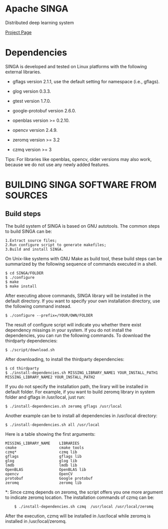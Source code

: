 Apache SINGA
=====

Distributed deep learning system

[Project Page](http://singa.incubator.apache.org)



Dependencies
=====

SINGA is developed and tested on Linux platforms with the following external libraries.

  * gflags version 2.1.1, use the default setting for namespace (i.e., gflags).

  * glog version 0.3.3.

  * gtest version 1.7.0.

  * google-protobuf version 2.6.0.

  * openblas version >= 0.2.10.

  * opencv version 2.4.9.

  * zeromq version >= 3.2

  * czmq version >= 3

Tips:
For libraries like openblas, opencv, older versions may also work, because we do not use any newly added features.



BUILDING SINGA SOFTWARE FROM SOURCES
=====
Build steps
-----
The build system of SINGA is based on GNU autotools.
The common steps to build SINGA can be:

	1.Extract source files;
	2.Run configure script to generate makefiles;
	3.Build and install SINGA.

On Unix-like systems with GNU Make as build tool, these build steps can be summarized by the following sequence of commands executed in a shell.

	$ cd SINGA/FOLDER
	$ ./configure
	$ make
	$ make install

After executing above commands, SINGA library will be installed in the default directory.
If you want to specify your own installation directory, use the following command instead.

	$ ./configure --prefix=/YOUR/OWN/FOLDER

The result of configure script will indicate you whether there exist dependency missings in your system.
If you do not install the dependencies, you can run the following commands.
To download the thirdparty dependencies:

	$ ./script/download.sh

After downloading, to install the thirdparty dependencies:

	$ cd thirdparty
	$ ./install-dependencies.sh MISSING_LIBRARY_NAME1 YOUR_INSTALL_PATH1 MISSING_LIBRARY_NAME2 YOUR_INSTALL_PATH2

If you do not specify the installation path, the lirary will be installed in default folder.
For example, if you want to build zeromq library in system folder and gflags in /usr/local, just run:
	
	$ ./install-dependencies.sh zeromq gflags /usr/local

Another example can be to install all dependencies in /usr/local directory:

	$ ./install-dependencies.sh all /usr/local

Here is a table showing the first arguments:
	
	MISSING_LIBRARY_NAME	LIBRARIES
	cmake					cmake tools
	czmq*					czmq lib
	gflags					gflags lib
	glog					glog lib
	lmdb					lmdb lib
	OpenBLAS				OpenBLAS lib
	opencv					OpenCV
	protobuf				Google protobuf
	zeromq					zeromq lib

*: Since czmq depends on zeromq, the script offers you one more argument to indicate zeromq location.
The installation commands of czmq can be:

		$ ./install-dependencies.sh czmq  /usr/local /usr/local/zeromq

After the execution, czmq will be installed in /usr/local while zeromq is installed in /usr/local/zeromq.
